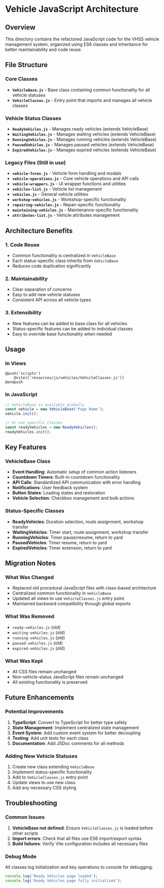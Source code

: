 # Vehicle JavaScript Architecture

## Overview
This directory contains the refactored JavaScript code for the VHSS vehicle management system, organized using ES6 classes and inheritance for better maintainability and code reuse.

## File Structure

### Core Classes
- **`VehicleBase.js`** - Base class containing common functionality for all vehicle statuses
- **`VehicleClasses.js`** - Entry point that imports and manages all vehicle classes

### Vehicle Status Classes
- **`ReadyVehicles.js`** - Manages ready vehicles (extends VehicleBase)
- **`WaitingVehicles.js`** - Manages waiting vehicles (extends VehicleBase)
- **`RunningVehicles.js`** - Manages running vehicles (extends VehicleBase)
- **`PausedVehicles.js`** - Manages paused vehicles (extends VehicleBase)
- **`ExpiredVehicles.js`** - Manages expired vehicles (extends VehicleBase)

### Legacy Files (Still in use)
- **`vehicle-forms.js`** - Vehicle form handling and modals
- **`vehicle-operations.js`** - Core vehicle operations and API calls
- **`vehicle-wrappers.js`** - UI wrapper functions and utilities
- **`vehicles-list.js`** - Vehicle list management
- **`vehicles.js`** - General vehicle utilities
- **`workshop-vehicles.js`** - Workshop-specific functionality
- **`repairing-vehicles.js`** - Repair-specific functionality
- **`maintaining-vehicles.js`** - Maintenance-specific functionality
- **`attributes-list.js`** - Vehicle attributes management

## Architecture Benefits

### 1. Code Reuse
- Common functionality is centralized in `VehicleBase`
- Each status-specific class inherits from `VehicleBase`
- Reduces code duplication significantly

### 2. Maintainability
- Clear separation of concerns
- Easy to add new vehicle statuses
- Consistent API across all vehicle types

### 3. Extensibility
- New features can be added to base class for all vehicles
- Status-specific features can be added to individual classes
- Easy to override base functionality when needed

## Usage

### In Views
```blade
@push('scripts')
    @vite(['resources/js/vehicles/VehicleClasses.js'])
@endpush
```

### In JavaScript
```javascript
// VehicleBase is available globally
const vehicle = new VehicleBase('Page Name');
vehicle.init();

// Or use specific classes
const readyVehicles = new ReadyVehicles();
readyVehicles.init();
```

## Key Features

### VehicleBase Class
- **Event Handling**: Automatic setup of common action listeners
- **Countdown Timers**: Built-in countdown functionality
- **API Calls**: Standardized API communication with error handling
- **Notifications**: User feedback system
- **Button States**: Loading states and restoration
- **Vehicle Selection**: Checkbox management and bulk actions

### Status-Specific Classes
- **ReadyVehicles**: Duration selection, route assignment, workshop transfer
- **WaitingVehicles**: Timer start, route assignment, workshop transfer
- **RunningVehicles**: Timer pause/resume, return to yard
- **PausedVehicles**: Timer resume, return to yard
- **ExpiredVehicles**: Timer extension, return to yard

## Migration Notes

### What Was Changed
- Replaced old procedural JavaScript files with class-based architecture
- Centralized common functionality in `VehicleBase`
- Updated all views to use `VehicleClasses.js` entry point
- Maintained backward compatibility through global exports

### What Was Removed
- `ready-vehicles.js` (old)
- `waiting-vehicles.js` (old)
- `running-vehicles.js` (old)
- `paused-vehicles.js` (old)
- `expired-vehicles.js` (old)

### What Was Kept
- All CSS files remain unchanged
- Non-vehicle-status JavaScript files remain unchanged
- All existing functionality is preserved

## Future Enhancements

### Potential Improvements
1. **TypeScript**: Convert to TypeScript for better type safety
2. **State Management**: Implement centralized state management
3. **Event System**: Add custom event system for better decoupling
4. **Testing**: Add unit tests for each class
5. **Documentation**: Add JSDoc comments for all methods

### Adding New Vehicle Statuses
1. Create new class extending `VehicleBase`
2. Implement status-specific functionality
3. Add to `VehicleClasses.js` entry point
4. Update views to use new class
5. Add any necessary CSS styling

## Troubleshooting

### Common Issues
1. **VehicleBase not defined**: Ensure `VehicleClasses.js` is loaded before other scripts
2. **Import errors**: Check that all files use ES6 import/export syntax
3. **Build failures**: Verify Vite configuration includes all necessary files

### Debug Mode
All classes log initialization and key operations to console for debugging:
```javascript
console.log('Ready Vehicles page loaded');
console.log('Ready Vehicles page fully initialized');
```

